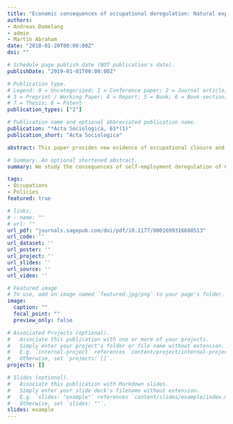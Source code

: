 ```yaml
---
title: "Economic consequences of occupational deregulation: Natural experiment in the German crafts"
authors:
- Andreas Damelang
- admin
- Martin Abraham
date: "2018-01-20T00:00:00Z"
doi: ""

# Schedule page publish date (NOT publication's date).
publishDate: "2019-01-01T00:00:00Z"

# Publication type.
# Legend: 0 = Uncategorized; 1 = Conference paper; 2 = Journal article;
# 3 = Preprint / Working Paper; 4 = Report; 5 = Book; 6 = Book section;
# 7 = Thesis; 8 = Patent
publication_types: ["2"]

# Publication name and optional abbreviated publication name.
publication: "*Acta Sociologica, 61*(1)"
publication_short: "Acta Sociologica"

abstract: This paper provides new evidence of occupational closure and rent-sharing in the labour market. In many labour market segments, occupational closure refers only to self-employed positions, but not to employees within these occupations. We study the relation of changes in entry regulation for firms and the corresponding economic consequences for employees within these firms. Based on bargaining theory, we argue that economic rents are shared with employees. In order to identify this ‘indirect’ channel of occupational closure, this paper uses a major reform in the German craft sector in 2004. This reform relaxes entry regulation into self-employment in more than half of the craft occupations. By using rich administrative data in a fixed-effects framework, we compare wages of employees in both markets pre- and post-reform. We find that employees in the reformed market are negatively affected after the reform. This proves the existence of former wage rents due to rent-sharing in closed market segments. This average wage effect, however, is not constant for all employees. If employees can make a credible threat to the employer to take advantage of deregulation and set up their own business, they can counteract the negative wage effects of the reform. As a consequence, our empirical results show that wages of young and skilled employees are less affected by the reform.

# Summary. An optional shortened abstract.
summary: We study the consequences of self-employment deregulation of German crafts on wages.

tags:
- Occupations
- Policies 
featured: true

# links:
# - name: ""
# url: ""
url_pdf: "journals.sagepub.com/doi/pdf/10.1177/0001699316688513"
url_code: ''
url_dataset: ''
url_poster: ''
url_project: ''
url_slides: ''
url_source: ''
url_video: ''

# Featured image
# To use, add an image named `featured.jpg/png` to your page's folder. 
image:
  caption: ""
  focal_point: ""
  preview_only: false

# Associated Projects (optional).
#   Associate this publication with one or more of your projects.
#   Simply enter your project's folder or file name without extension.
#   E.g. `internal-project` references `content/project/internal-project/index.md`.
#   Otherwise, set `projects: []`.
projects: []

# Slides (optional).
#   Associate this publication with Markdown slides.
#   Simply enter your slide deck's filename without extension.
#   E.g. `slides: "example"` references `content/slides/example/index.md`.
#   Otherwise, set `slides: ""`.
slides: example
---
```


